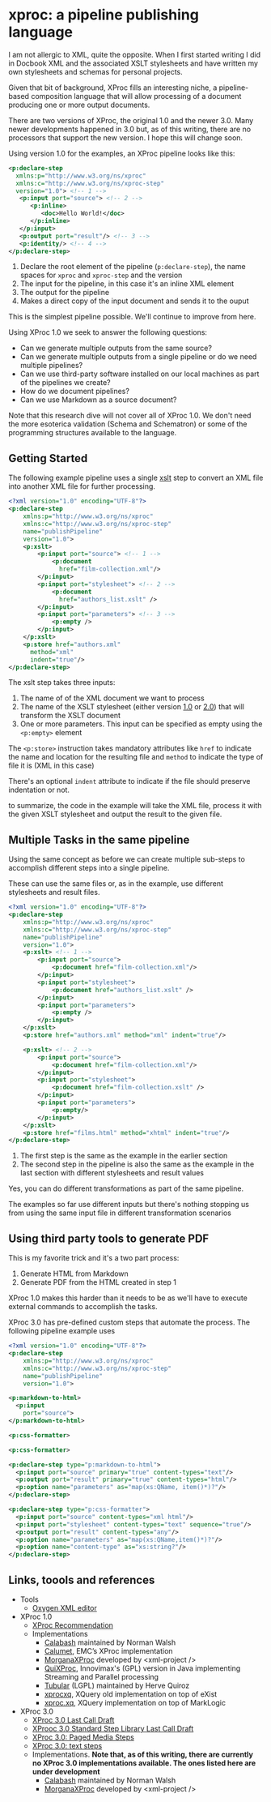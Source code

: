 #  xproc: a pipeline publishing language

I am not allergic to XML, quite the opposite. When I first started writing I did in Docbook XML and the associated XSLT stylesheets and have written my own stylesheets and schemas for personal projects.

Given that bit of background, XProc fills an interesting niche, a pipeline-based composition language that will allow processing of a document producing one or more output documents.

There are two versions of XProc, the original 1.0 and the newer 3.0. Many newer developments happened in 3.0 but, as of this writing, there are no processors that support the new version. I hope this will change soon.

Using version 1.0 for the examples, an XProc pipeline looks like this:

```xml
<p:declare-step
  xmlns:p="http://www.w3.org/ns/xproc"
  xmlns:c="http://www.w3.org/ns/xproc-step"
  version="1.0"> <!-- 1 -->
   <p:input port="source"> <!-- 2 -->
      <p:inline>
         <doc>Hello World!</doc>
      </p:inline>
   </p:input>
   <p:output port="result"/> <!-- 3 -->
   <p:identity/> <!-- 4 -->
</p:declare-step>
```

1. Declare the root element of the pipeline (`p:declare-step`), the name spaces for `xproc` and `xproc-step` and the version
2. The input for the pipeline, in this case it's an inline XML element
3. The output for the pipeline
4. Makes a direct copy of the input document and sends it to the ouput

This is the simplest pipeline possible. We'll continue to improve from here.

Using XProc 1.0 we seek to answer the following questions:

* Can we generate multiple outputs from the same source?
* Can we generate multiple outputs from a single pipeline or do we need multiple pipelines?
* Can we use third-party software installed on our local machines as part of the pipelines we create?
* How do we document pipelines?
* Can we use Markdown as a source document?

Note that this research dive will not cover all of XProc 1.0. We don't need the more esoterica validation (Schema and Schematron) or some of the programming structures available to the language.

## Getting Started

The following example pipeline uses a single [xslt](https://www.w3.org/TR/xproc/#c.xslt) step to convert an XML file into another XML file for further processing.

```xml
<?xml version="1.0" encoding="UTF-8"?>
<p:declare-step
    xmlns:p="http://www.w3.org/ns/xproc"
    xmlns:c="http://www.w3.org/ns/xproc-step"
    name="publishPipeline"
    version="1.0">
    <p:xslt>
        <p:input port="source"> <!-- 1 -->
            <p:document
              href="film-collection.xml"/>
        </p:input>
        <p:input port="stylesheet"> <!-- 2 -->
            <p:document
              href="authors_list.xslt" />
        </p:input>
        <p:input port="parameters"> <!-- 3 -->
            <p:empty />
        </p:input>
    </p:xslt>
    <p:store href="authors.xml"
      method="xml"
      indent="true"/>
</p:declare-step>
```

The xslt step takes three inputs:

1. The name of of the XML document we want to process
2. The name of the XSLT stylesheet (either version [1.0](https://www.w3.org/TR/1999/REC-xslt-19991116) or [2.0](https://www.w3.org/TR/2009/PER-xslt20-20090421/)) that will transform the XSLT document
3. One or more parameters. This input can be specified as empty using the `<p:empty>` element

The `<p:store>` instruction takes  mandatory attributes like `href` to indicate the name and location for the resulting file and `method` to indicate the type of file it is (XML in this case)

There's an optional `indent` attribute to indicate if the file should preserve indentation or not.

to summarize, the code in the example will take the XML file, process it with the given XSLT stylesheet and output the result to the given file.

## Multiple Tasks in the same pipeline

Using the same concept as before we can create multiple sub-steps to accomplish different steps into a single pipeline.

These can use the same files or, as in the example, use different stylesheets and result files.

```xml
<?xml version="1.0" encoding="UTF-8"?>
<p:declare-step
    xmlns:p="http://www.w3.org/ns/xproc"
    xmlns:c="http://www.w3.org/ns/xproc-step"
    name="publishPipeline"
    version="1.0">
    <p:xslt> <!-- 1 -->
        <p:input port="source">
            <p:document href="film-collection.xml"/>
        </p:input>
        <p:input port="stylesheet">
            <p:document href="authors_list.xslt" />
        </p:input>
        <p:input port="parameters">
            <p:empty />
        </p:input>
    </p:xslt>
    <p:store href="authors.xml" method="xml" indent="true"/>

    <p:xslt> <!-- 2 -->
        <p:input port="source">
            <p:document href="film-collection.xml"/>
        </p:input>
        <p:input port="stylesheet">
            <p:document href="film-collection.xslt" />
        </p:input>
        <p:input port="parameters">
            <p:empty/>
        </p:input>
    </p:xslt>
    <p:store href="films.html" method="xhtml" indent="true"/>
</p:declare-step>
```

1. The first step is the same as the example in the earlier section
2. The second step in the pipeline is also the same as the example in the last section with different stylesheets and result values

Yes, you can do different transformations as part of the same pipeline.

The examples so far use different inputs but there's nothing stopping us from using the same input file in different transformation scenarios

## Using third party tools to generate PDF

This is my favorite trick and it's a two part process:

1. Generate HTML from Markdown
2. Generate PDF from the HTML created in step 1

XProc 1.0 makes this harder than it needs to be as we'll have to execute external commands to accomplish the tasks.

XProc 3.0 has pre-defined custom steps that automate the process. The following pipeline example uses


```xml
<?xml version="1.0" encoding="UTF-8"?>
<p:declare-step
    xmlns:p="http://www.w3.org/ns/xproc"
    xmlns:c="http://www.w3.org/ns/xproc-step"
    name="publishPipeline"
    version="1.0">

<p:markdown-to-html>
  <p:input
    port="source">
</p:markdown-to-html>

<p:css-formatter>

<p:css-formatter>
```
```xml
<p:declare-step type="p:markdown-to-html">
  <p:input port="source" primary="true" content-types="text"/>
  <p:output port="result" primary="true" content-types="html"/>
  <p:option name="parameters" as="map(xs:QName, item()*)?"/>
</p:declare-step>

<p:declare-step type="p:css-formatter">
  <p:input port="source" content-types="xml html"/>
  <p:input port="stylesheet" content-types="text" sequence="true"/>
  <p:output port="result" content-types="any"/>
  <p:option name="parameters" as="map(xs:QName,item()*)?"/>
  <p:option name="content-type" as="xs:string?"/>
</p:declare-step>
```

## Links, toools and references

* Tools
  * [Oxygen XML editor](https://www.oxygenxml.com/)
* XProc 1.0
  * [XProc Recommendation](https://www.w3.org/TR/2010/REC-xproc-20100511/)
  * Implementations
    * [Calabash](http://xmlcalabash.com/) maintained by Norman Walsh
    * [Calumet](https://community.emc.com/community/edn/xmltech), EMC’s XProc implementation
    * [MorganaXProc](http://www.xml-project.com/morganaxproc) developed by &lt;xml-project /&gt;
    * [QuiXProc](https://code.google.com/p/quixproc/QuiXProc), Innovimax's (GPL) version in Java implementing  Streaming and Parallel processing
    * [Tubular](https://code.google.com/p/tubular/Tubular) (LGPL) maintained by Herve Quiroz
    * [xprocxq](https://code.google.com/p/xprocxq/xprocxq), XQuery old implementation on top of eXist
    * [xproc.xq](https://github.com/xquery/xproc.xq), XQuery implementation on top of MarkLogic
* XProc 3.0
  * [XProc 3.0 Last Call Draft](https://spec.xproc.org/lastcall-2019-12/head/xproc/)
  * [XProoc 3.0 Standard Step Library Last Call Draft](https://spec.xproc.org/master/head/steps/)
  * [XProc 3.0: Paged Media Steps](https://spec.xproc.org/master/head/paged-media/)
  * [XProc 3.0: text steps](https://spec.xproc.org/master/head/text/)
  * Implementations. **Note that, as of this writing, there are currently no XProc 3.0 implementations available. The ones listed here are under development**
    * [Calabash](http://xmlcalabash.com/) maintained by Norman Walsh
    * [MorganaXProc](http://www.xml-project.com/morganaxproc) developed by &lt;xml-project /&gt;

